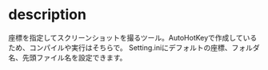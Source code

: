 # description
座標を指定してスクリーンショットを撮るツール。AutoHotKeyで作成しているため、コンパイルや実行はそちらで。
Setting.iniにデフォルトの座標、フォルダ名、先頭ファイル名を設定できます。